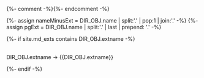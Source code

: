 
{%- comment -%}<!-- STATIC_FILES  -->{%- endcomment -%}

{%- assign nameMinusExt = DIR_OBJ.name | split:'.' | pop:1 | join:'.' -%}
{%- assign pgExt = DIR_OBJ.name | split:'.' | last | prepend: '.' -%}

{%- if site.md_exts contains DIR_OBJ.extname -%}

<br>
DIR_OBJ.extname -> {{DIR_OBJ.extname}}<br>

{%- endif -%}
